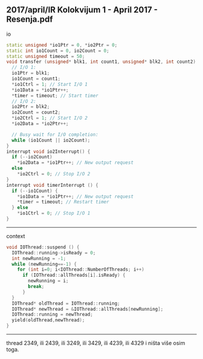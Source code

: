 2017/april/IR Kolokvijum 1 - April 2017 - Resenja.pdf
--------------------------------------------------------------------------------
io
```cpp
static unsigned *io1Ptr = 0, *io2Ptr = 0;
static int io1Count = 0, io2Count = 0;
static unsigned timeout = 50;
void transfer (unsigned* blk1, int count1, unsigned* blk2, int count2) {
  // I/O 1:
  io1Ptr = blk1;
  io1Count = count1;
  *io1Ctrl = 1; // Start I/O 1
  *io1Data = *io1Ptr++;
  *timer = timeout; // Start timer
  // I/O 2:
  io2Ptr = blk2;
  io2Count = count2;
  *io2Ctrl = 1; // Start I/O 2
  *io2Data = *io2Ptr++;

  // Busy wait for I/O completion:
  while (io1Count || io2Count);
}
interrupt void io2Interrupt() {
  if (--io2Count)
    *io2Data = *io1Ptr++; // New output request
  else
    *io2Ctrl = 0; // Stop I/O 2
}
interrupt void timerInterrupt () {
  if (--io1Count) {
    *io1Data = *io1Ptr++; // New output request
    *timer = timeout; // Restart timer
  } else
    *io1Ctrl = 0; // Stop I/O 1
}
```

--------------------------------------------------------------------------------
context
```cpp
void IOThread::suspend () {
  IOThread::running->isReady = 0;
  int newRunning = -1;
  while (newRunning==-1) {
    for (int i=0; i<IOThread::NumberOfThreads; i++)
      if (IOThread::allThreads[i].isReady) {
        newRunning = i;
        break;
      }
  }
  IOThread* oldThread = IOThread::running;
  IOThread* newThread = &IOThread::allThreads[newRunning];
  IOThread::running = newThread;
  yield(oldThread,newThread);
}
```

--------------------------------------------------------------------------------
thread
2349, ili 2439, ili 3249, ili 3429, ili 4239, ili 4329 i ništa više osim toga.
